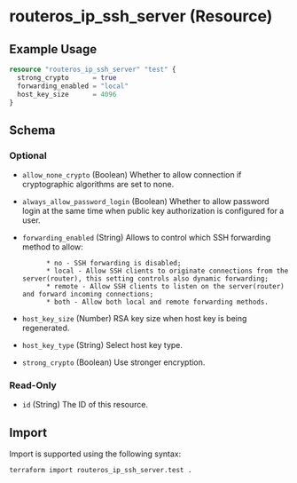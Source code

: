 # routeros_ip_ssh_server (Resource)


## Example Usage
```terraform
resource "routeros_ip_ssh_server" "test" {
  strong_crypto      = true
  forwarding_enabled = "local"
  host_key_size      = 4096
}
```

<!-- schema generated by tfplugindocs -->
## Schema

### Optional

- `allow_none_crypto` (Boolean) Whether to allow connection if cryptographic algorithms are set to none.
- `always_allow_password_login` (Boolean) Whether to allow password login at the same time when public key authorization is configured for a user.
- `forwarding_enabled` (String) Allows to control which SSH forwarding method to allow:

			* no - SSH forwarding is disabled;
			* local - Allow SSH clients to originate connections from the server(router), this setting controls also dynamic forwarding;
			* remote - Allow SSH clients to listen on the server(router) and forward incoming connections;
			* both - Allow both local and remote forwarding methods.
- `host_key_size` (Number) RSA key size when host key is being regenerated.
- `host_key_type` (String) Select host key type.
- `strong_crypto` (Boolean) Use stronger encryption.

### Read-Only

- `id` (String) The ID of this resource.

## Import
Import is supported using the following syntax:
```shell
terraform import routeros_ip_ssh_server.test .
```
